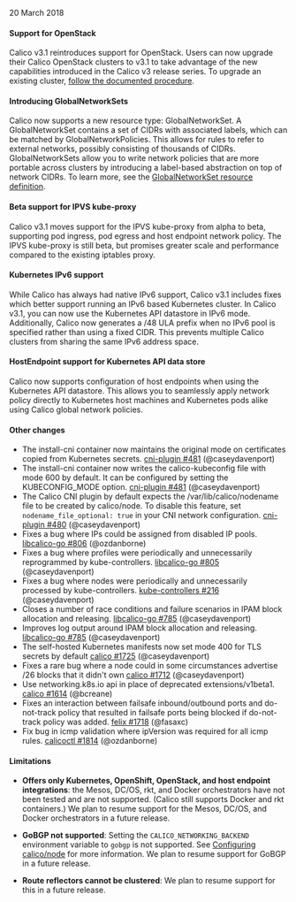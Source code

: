 20 March 2018

#### Support for OpenStack
Calico v3.1 reintroduces support for OpenStack. Users can now upgrade their Calico
OpenStack clusters to v3.1 to take advantage of the new capabilities
introduced in the Calico v3 release series. To upgrade an existing cluster,
[follow the documented procedure](https://docs.projectcalico.org/v3.1/getting-started/openstack/upgrade/).

#### Introducing GlobalNetworkSets
Calico now supports a new resource type: GlobalNetworkSet.  A GlobalNetworkSet contains a set of CIDRs
with associated labels, which can be matched by GlobalNetworkPolicies.
This allows for rules to refer to external networks, possibly consisting of thousands of CIDRs.
GlobalNetworkSets allow you to write network policies that are more portable across
clusters by introducing a label-based abstraction on top of network CIDRs. To learn more,
see the [GlobalNetworkSet resource definition](https://docs.projectcalico.org/v3.1/reference/calicoctl/resources/globalnetworkset).

#### Beta support for IPVS kube-proxy
Calico v3.1 moves support for the IPVS kube-proxy from alpha to beta, supporting pod ingress,
pod egress and host endpoint network policy. The IPVS kube-proxy is still beta, but promises greater scale and performance
compared to the existing iptables proxy.

#### Kubernetes IPv6 support
While Calico has always had native IPv6 support, Calico v3.1 includes fixes which better support running an IPv6 based Kubernetes
cluster. In Calico v3.1, you can now use the Kubernetes API datastore in IPv6 mode.
Additionally, Calico now generates a /48 ULA prefix when no IPv6 pool is specified rather than using a fixed CIDR.
This prevents multiple Calico clusters from sharing the same IPv6 address space.

#### HostEndpoint support for Kubernetes API data store
Calico now supports configuration of host endpoints when using the Kubernetes API datastore. This allows you to seamlessly
apply network policy directly to Kubernetes host machines and Kubernetes pods alike using Calico global network policies.


#### Other changes
- The install-cni container now maintains the original mode on certificates copied from Kubernetes secrets. [cni-plugin #481](https://github.com/projectcalico/cni-plugin/pull/481) (@caseydavenport)
- The install-cni container now writes the calico-kubeconfig file with mode 600 by default. It can be configured by setting the KUBECONFIG_MODE option. [cni-plugin #481](https://github.com/projectcalico/cni-plugin/pull/481) (@caseydavenport)
- The Calico CNI plugin by default expects the /var/lib/calico/nodename file to be created by calico/node. To disable this feature, set `nodename_file_optional: true` in your CNI network configuration. [cni-plugin #480](https://github.com/projectcalico/cni-plugin/pull/480) (@caseydavenport)
- Fixes a bug where IPs could be assigned from disabled IP pools. [libcalico-go #806](https://github.com/projectcalico/libcalico-go/pull/806) (@ozdanborne)
- Fixes a bug where profiles were periodically and unnecessarily reprogrammed by kube-controllers. [libcalico-go #805](https://github.com/projectcalico/libcalico-go/pull/805) (@caseydavenport)
- Fixes a bug where nodes were periodically and unnecessarily processed by kube-controllers. [kube-controllers #216](https://github.com/projectcalico/kube-controllers/pull/216) (@caseydavenport)
- Closes a number of race conditions and failure scenarios in IPAM block allocation and releasing. [libcalico-go #785](https://github.com/projectcalico/libcalico-go/pull/785) (@caseydavenport)
- Improves log output around IPAM block allocation and releasing. [libcalico-go #785](https://github.com/projectcalico/libcalico-go/pull/785) (@caseydavenport)
- The self-hosted Kubernetes manifests now set mode 400 for TLS secrets by default [calico #1725](https://github.com/projectcalico/calico/pull/1725) (@caseydavenport)
- Fixes a rare bug where a node could in some circumstances advertise /26 blocks that it didn't own [calico #1712](https://github.com/projectcalico/calico/pull/1712) (@caseydavenport)
- Use networking.k8s.io api in place of deprecated extensions/v1beta1. [calico #1614](https://github.com/projectcalico/calico/pull/1614) (@bcreane)
- Fixes an interaction between failsafe inbound/outbound ports and do-not-track policy that resulted in failsafe ports being blocked if do-not-track policy was added. [felix #1718](https://github.com/projectcalico/felix/pull/1718) (@fasaxc)
- Fix bug in icmp validation where ipVersion was required for all icmp rules. [calicoctl #1814](https://github.com/projectcalico/calicoctl/pull/1814) (@ozdanborne)

#### Limitations

- **Offers only Kubernetes, OpenShift, OpenStack, and host endpoint integrations**: the
Mesos, DC/OS, rkt, and Docker orchestrators have not been tested
and are not supported. (Calico still supports Docker and rkt containers.)
We plan to resume support for the Mesos, DC/OS, and Docker
orchestrators in a future release.

- **GoBGP not supported**: Setting the `CALICO_NETWORKING_BACKEND` environment
variable to `gobgp` is not supported. See [Configuring calico/node](https://docs.projectcalico.org/v3.1/reference/node/configuration)
for more information. We plan to resume support for GoBGP in a future release.

- **Route reflectors cannot be clustered**: We plan to resume support for
this in a future release.
